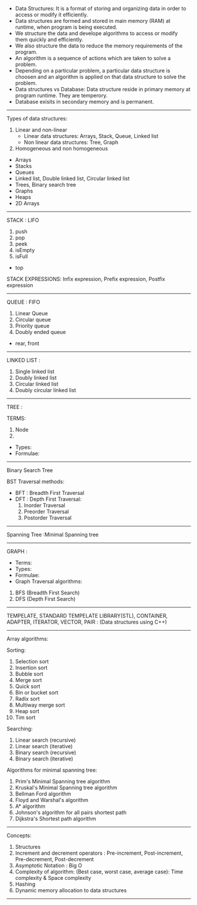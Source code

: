 - Data Structures: It is a format of storing and organizing data in order to access or modify it efficiently.
- Data structures are formed and stored in main memory (RAM) at runtime, when program is being executed.
- We structure the data and develope algorithms to access or modify them quickly and efficiently.
- We also structure the data to reduce the memory requirements of the program.
- An algorithm is a sequence of actions which are taken to solve a problem.
- Depending on a particular problem, a particular data structure is choosen and an algorithm is applied on that data structure to solve the problem.
- Data structures vs Database: Data structure reside in primary memory at program runtime. They are temperory.
- Database exisits in secondary memory and is permanent.

---

Types of data structures:

1. Linear and non-linear
   - Linear data structures: Arrays, Stack, Queue, Linked list
   - Non linear data structures: Tree, Graph
2. Homogeneous and non homogeneous

- Arrays
- Stacks
- Queues
- Linked list, Double linked list, Circular linked list
- Trees, Binary search tree
- Graphs
- Heaps
- 2D Arrays

---

STACK : LIFO

1. push
2. pop
3. peek
4. isEmpty
5. isFull

- top

STACK EXPRESSIONS: Infix expression, Prefix expression, Postfix expression

---

QUEUE : FIFO

1. Linear Queue
2. Circular queue
3. Priority queue
4. Doubly ended queue

- rear, front

---

LINKED LIST :

1. Single linked list
2. Doubly linked list
3. Circular linked list
4. Doubly circular linked list

---

TREE :

TERMS:

1. Node
2.

- Types:
- Formulae:

---

Binary Search Tree

BST Traversal methods:

- BFT : Breadth First Traversal
- DFT : Depth First Traversal:
  1. Inorder Traversal
  2. Preorder Traversal
  3. Postorder Traversal

---

Spanning Tree :Minimal Spanning tree

---

GRAPH :

- Terms:
- Types:
- Formulae:
- Graph Traversal algorithms:

1. BFS (Breadth First Search)
2. DFS (Depth First Search)

---

TEMPELATE, STANDARD TEMPELATE LIBRARY(STL), CONTAINER, ADAPTER, ITERATOR, VECTOR, PAIR : (Data structures using C++)

---

Array algorithms:

Sorting:

1. Selection sort
2. Insertion sort
3. Bubble sort
4. Merge sort
5. Quick sort
6. Bin or bucket sort
7. Radix sort
8. Multiway merge sort
9. Heap sort
10. Tim sort

Searching:

1. Linear search (recursive)
2. Linear search (iterative)
3. Binary search (recursive)
4. Binary search (iterative)

Algorithms for minimal spanning tree:

1. Prim's Minimal Spanning tree algorithm
2. Kruskal's Minimal Spanning tree algorithm
3. Bellman Ford algorithm
4. Floyd and Warshal's algorithm
5. A\* algorithm
6. Johnson's algorithm for all pairs shortest path
7. Dijkstra's Shortest path algorithm

---

Concepts:

1. Structures
2. Increment and decrement operators : Pre-increment, Post-increment, Pre-decrement, Post-decrement
3. Asymptotic Notation : Big O
4. Complexity of algorithm: (Best case, worst case, average case): Time complexity & Space complexity
5. Hashing
6. Dynamic memory allocation to data structures

---
